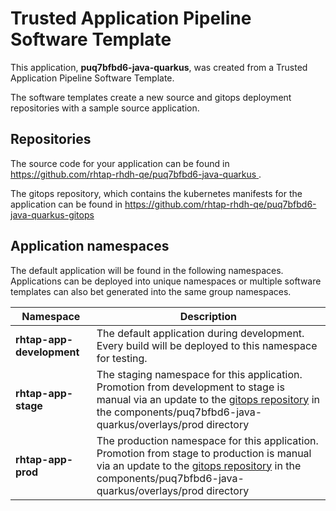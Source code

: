 # Trusted Application Pipeline Software Template

This application, **puq7bfbd6-java-quarkus**, was created from a Trusted Application Pipeline Software Template.

The software templates create a new source and gitops deployment repositories with a sample source application. 

## Repositories

The source code for your application can be found in [https://github.com/rhtap-rhdh-qe/puq7bfbd6-java-quarkus ](https://github.com/rhtap-rhdh-qe/puq7bfbd6-java-quarkus ).
 
The gitops repository, which contains the kubernetes manifests for the application can be found in 
[https://github.com/rhtap-rhdh-qe/puq7bfbd6-java-quarkus-gitops ](https://github.com/rhtap-rhdh-qe/puq7bfbd6-java-quarkus-gitops ) 

## Application namespaces 

The default application will be found in the following namespaces. Applications can be deployed into unique namespaces or multiple software templates can also bet generated into the same group namespaces.  

|  Namespace   |  Description   |  
| -------- | -------- |   
| **rhtap-app-development** | The default application during development. Every build will be deployed to this namespace for testing. | 
| **rhtap-app-stage** | The staging namespace for this application. Promotion from development to stage is manual via an update to the [gitops repository](https://github.com/rhtap-rhdh-qe/puq7bfbd6-java-quarkus-gitops ) in the components/puq7bfbd6-java-quarkus/overlays/prod directory |  
| **rhtap-app-prod** | The production namespace for this application. Promotion from stage to production is manual via an update to the [gitops repository](https://github.com/rhtap-rhdh-qe/puq7bfbd6-java-quarkus-gitops ) in the components/puq7bfbd6-java-quarkus/overlays/prod directory | 